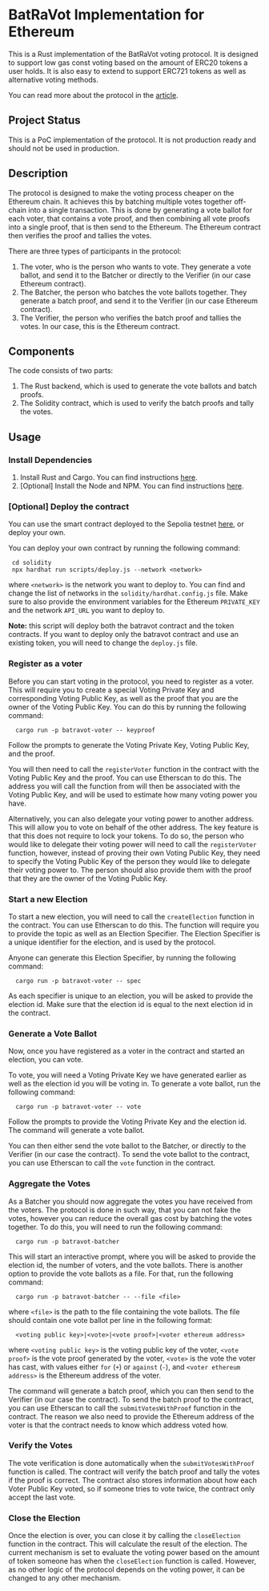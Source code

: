 # BatRaVot Implementation for Ethereum 

This is a Rust implementation of the BatRaVot voting protocol. It is designed to support low gas const voting based on the amount of ERC20 tokens a user holds.
It is also easy to extend to support ERC721 tokens as well as alternative voting methods.

You can read more about the protocol in the [article](https://research.aragon.org/snarv.html).

## Project Status

This is a PoC implementation of the protocol. It is not production ready and should not be used in production.

## Description

The protocol is designed to make the voting process cheaper on the Ethereum chain. It achieves this by batching multiple votes together off-chain into a single transaction. 
This is done by generating a vote ballot for each voter, that contains a vote proof, and then combining all vote proofs into a single proof, that is then send to the Ethereum.
The Ethereum contract then verifies the proof and tallies the votes.

There are three types of participants in the protocol:
1. The voter, who is the person who wants to vote. They generate a vote ballot, and send it to the Batcher or directly to the Verifier (in our case Ethereum contract).
2. The Batcher, the person who batches the vote ballots together. They generate a batch proof, and send it to the Verifier (in our case Ethereum contract).
3. The Verifier, the person who verifies the batch proof and tallies the votes. In our case, this is the Ethereum contract.

## Components

The code consists of two parts:
1. The Rust backend, which is used to generate the vote ballots and batch proofs. 
2. The Solidity contract, which is used to verify the batch proofs and tally the votes. 

## Usage

### Install Dependencies
1. Install Rust and Cargo. You can find instructions [here](https://www.rust-lang.org/tools/install).
2. [Optional] Install the Node and NPM. You can find instructions [here](https://nodejs.org/en/download/).

### [Optional] Deploy the contract

You can use the smart contract deployed to the Sepolia testnet [here](https://sepolia.etherscan.io/address/0x6aB39dE24B1D60813320c28D9B5bf1688195d088#writeContract), or deploy your own.

You can deploy your own contract by running the following command:
```
 cd solidity
 npx hardhat run scripts/deploy.js --network <network>
```
where `<network>` is the network you want to deploy to. You can find and change the list of networks in the `solidity/hardhat.config.js` file.
Make sure to also provide the environment variables for the Ethereum `PRIVATE_KEY` and the network `API_URL` you want to deploy to.

**Note:** this script will deploy both the batravot contract and the token contracts. If you want to deploy only the batravot contract and use an existing token, you will need to change the `deploy.js` file.

### Register as a voter

Before you can start voting in the protocol, you need to register as a voter. This will require you to create a special Voting Private Key and corresponding Voting Public Key, 
as well as the proof that you are the owner of the Voting Public Key. You can do this by running the following command:

```
  cargo run -p batravot-voter -- keyproof
```
Follow the prompts to generate the Voting Private Key, Voting Public Key, and the proof.

You will then need to call the `registerVoter` function in the contract with the Voting Public Key and the proof. You can use Etherscan to do this.
The address you will call the function from will then be associated with the Voting Public Key, and will be used to estimate how many voting power you have.


Alternatively, you can also delegate your voting power to another address. This will allow you to vote on behalf of the other address. The key feature is that
this does not require to lock your tokens. To do so, the person who would like to delegate their voting power will need to call the `registerVoter` function,
however, instead of proving their own Voting Public Key, they need to specify the Voting Public Key of the person they would like to delegate their voting power to.
The person should also provide them with the proof that they are the owner of the Voting Public Key.

### Start a new Election

To start a new election, you will need to call the `createElection` function in the contract. You can use Etherscan to do this.
The function will require you to provide the topic as well as an Election Specifier. The Election Specifier is a unique identifier for the election, and is used by the protocol.

Anyone can generate this Election Specifier, by running the following command:

```
  cargo run -p batravot-voter -- spec
```

As each specifier is unique to an election, you will be asked to provide the election id. Make sure that the election id is equal to the next election id in the contract.

### Generate a Vote Ballot

Now, once you have registered as a voter in the contract and started an election, you can vote.

To vote, you will need a Voting Private Key we have generated earlier as well as the election id you will be voting in. To generate a vote ballot, run the following command:

```
  cargo run -p batravot-voter -- vote
```

Follow the prompts to provide the Voting Private Key and the election id. The command will generate a vote ballot.

You can then either send the vote ballot to the Batcher, or directly to the Verifier (in our case the contract). To send the vote ballot to the contract, you can use Etherscan to call the `vote` function in the contract.

### Aggregate the Votes

As a Batcher you should now aggregate the votes you have received from the voters. The protocol is done in such way, that you can not
fake the votes, however you can reduce the overall gas cost by batching the votes together. To do this, you will need to run the following command:

```
  cargo run -p batravot-batcher 
```

This will start an interactive prompt, where you will be asked to provide the election id, the number of voters, and the vote ballots.
There is another option to provide the vote ballots as a file. For that, run the following command:

```
  cargo run -p batravot-batcher -- --file <file>
```

where `<file>` is the path to the file containing the vote ballots. The file should contain one vote ballot per line in the following format:

```
  <voting public key>|<vote>|<vote proof>|<voter ethereum address>
```

where `<voting public key>` is the voting public key of the voter, `<vote proof>` is the vote proof generated by the voter, 
`<vote>` is the vote the voter has cast, with values either `for` (`+`) or `against` (`-`), and `<voter ethereum address>` is the Ethereum address of the voter.

The command will generate a batch proof, which you can then send to the Verifier (in our case the contract). To send the batch proof to the contract, you can use Etherscan to call the `submitVotesWithProof` function in the contract.
The reason we also need to provide the Ethereum address of the voter is that the contract needs to know which address voted how.

### Verify the Votes

The vote verification is done automatically when the `submitVotesWithProof` function is called. The contract will verify the batch proof and tally the votes if the proof is correct.
The contract also stores information about how each Voter Public Key voted, so if someone tries to vote twice, the contract only accept the last vote.

### Close the Election

Once the election is over, you can close it by calling the `closeElection` function in the contract. This will calculate the result of the election.
The current mechanism is set to evaluate the voting power based on the amount of token someone has when the `closeElection` function is called.
However, as no other logic of the protocol depends on the voting power, it can be changed to any other mechanism.

